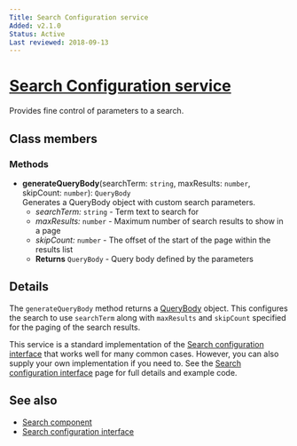 ```yaml
---
Title: Search Configuration service
Added: v2.1.0
Status: Active
Last reviewed: 2018-09-13
---
```


# [Search Configuration service](lib/core/src/lib/services/search-configuration.service.ts "Defined in search-configuration.service.ts")

Provides fine control of parameters to a search.

## Class members

### Methods

-   **generateQueryBody**(searchTerm: `string`, maxResults: `number`, skipCount: `number`): `QueryBody`<br/>
    Generates a QueryBody object with custom search parameters.
    -   _searchTerm:_ `string`  - Term text to search for
    -   _maxResults:_ `number`  - Maximum number of search results to show in a page
    -   _skipCount:_ `number`  - The offset of the start of the page within the results list
    -   **Returns** `QueryBody` - Query body defined by the parameters

## Details

The `generateQueryBody` method returns a
[QueryBody](https://github.com/Alfresco/alfresco-js-api/blob/1.6.0/src/alfresco-search-rest-api/docs/QueryBody.md)
object. This configures the search to use `searchTerm` along with `maxResults` and `skipCount`
specified for the paging of the search results.

This service is a standard implementation of the
[Search configuration interface](../interfaces/search-configuration.interface.md) that works well for many
common cases. However, you can also supply your own implementation if you need to. See the
[Search configuration interface](../interfaces/search-configuration.interface.md) page for full details and
example code.

## See also

-   [Search component](../../content-services/components/search.component.md)
-   [Search configuration interface](../interfaces/search-configuration.interface.md)
